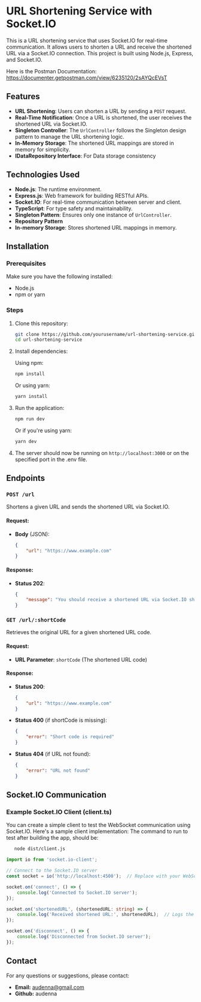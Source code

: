 # URL Shortening Service with Socket.IO

This is a URL shortening service that uses Socket.IO for real-time communication. It allows users to shorten a URL and receive the shortened URL via a Socket.IO connection. This project is built using Node.js, Express, and Socket.IO.

Here is the Postman Documentation:
https://documenter.getpostman.com/view/6235120/2sAYQcEVsT

## Features

- **URL Shortening**: Users can shorten a URL by sending a `POST` request.
- **Real-Time Notification**: Once a URL is shortened, the user receives the shortened URL via Socket.IO.
- **Singleton Controller**: The `UrlController` follows the Singleton design pattern to manage the URL shortening logic.
- **In-Memory Storage**: The shortened URL mappings are stored in memory for simplicity.
- **IDataRepository Interface**: For Data storage consistency

## Technologies Used

- **Node.js**: The runtime environment.
- **Express.js**: Web framework for building RESTful APIs.
- **Socket.IO**: For real-time communication between server and client.
- **TypeScript**: For type safety and maintainability.
- **Singleton Pattern**: Ensures only one instance of `UrlController`.
- **Repository Pattern**
- **In-memory Storage**: Stores shortened URL mappings in memory.

## Installation

### Prerequisites

Make sure you have the following installed:
- Node.js
- npm or yarn

### Steps

1. Clone this repository:

    ```bash
    git clone https://github.com/yourusername/url-shortening-service.git
    cd url-shortening-service
    ```

2. Install dependencies:

   Using npm:

    ```bash
    npm install
    ```

   Or using yarn:

    ```bash
    yarn install
    ```

3. Run the application:

    ```bash
    npm run dev
    ```

   Or if you're using yarn:

    ```bash
    yarn dev
    ```

4. The server should now be running on `http://localhost:3000` or on the specified port in the .env file.

## Endpoints

### `POST /url`

Shortens a given URL and sends the shortened URL via Socket.IO.

#### Request:

- **Body** (JSON):

    ```json
    {
        "url": "https://www.example.com"
    }
    ```

#### Response:

- **Status 202**:

    ```json
    {
        "message": "You should receive a shortened URL via Socket.IO shortly"
    }
    ```

### `GET /url/:shortCode`

Retrieves the original URL for a given shortened URL code.

#### Request:

- **URL Parameter**: `shortCode` (The shortened URL code)

#### Response:

- **Status 200**:

    ```json
    {
        "url": "https://www.example.com"
    }
    ```

- **Status 400** (if shortCode is missing):

    ```json
    {
        "error": "Short code is required"
    }
    ```

- **Status 404** (if URL not found):

    ```json
    {
        "error": "URL not found"
    }
    ```

## Socket.IO Communication

### Example Socket.IO Client (client.ts)

You can create a simple client to test the WebSocket communication using Socket.IO. Here's a sample client implementation:
The command to run to test after building the app, should be:

 ```bash
    node dist/client.js
 ```

```typescript
import io from 'socket.io-client';

// Connect to the Socket.IO server
const socket = io('http://localhost:4500');  // Replace with your WebSocket server URL

socket.on('connect', () => {
    console.log('Connected to Socket.IO server');
});

socket.on('shortenedURL', (shortenedURL: string) => {
    console.log('Received shortened URL:', shortenedURL);  // Logs the shortened URL from the server
});

socket.on('disconnect', () => {
    console.log('Disconnected from Socket.IO server');
});
```

## Contact
For any questions or suggestions, please contact:
- **Email:** audenna@gmail.com
- **Github:** audenna
